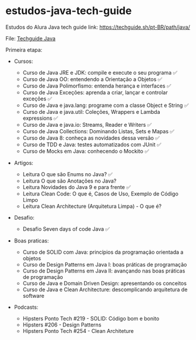 # estudos-java-tech-guide
Estudos do Alura Java tech guide link: https://techguide.sh/pt-BR/path/java/

File: [Techguide Java](TECHGUIDE.md)

Primeira etapa:

- Cursos:
  - Curso de Java JRE e JDK: compile e execute o seu programa                               :white_check_mark:
  - Curso de Java OO: entendendo a Orientação a Objetos                                     :white_check_mark:
  - Curso de Java Polimorfismo: entenda herança e interfaces                                :white_check_mark:
  - Curso de Java Exceções: aprenda a criar, lançar e controlar exceções                    :white_check_mark:
  - Curso de Java e java.lang: programe com a classe Object e String                        :white_check_mark:
  - Curso de Java e java.util: Coleções, Wrappers e Lambda expressions                      :white_check_mark:
  - Curso de Java e java.io: Streams, Reader e Writers                                      :white_check_mark:
  - Curso de Java Collections: Dominando Listas, Sets e Mapas                               :white_check_mark:
  - Curso de Java 8: conheça as novidades dessa versão                                      :white_check_mark:
  - Curso de TDD e Java: testes automatizados com JUnit                                     :white_check_mark:
  - Curso de Mocks em Java: conhecendo o Mockito                                            :white_check_mark:
   
  
- Artigos:
  - Leitura O que são Enums no Java?                                                        :white_check_mark:
  - Leitura O que são Anotações no Java? 
  - Leitura Novidades do Java 9 e para frente                                               :white_check_mark:
  - Leitura Clean Code: O que é, Casos de Uso, Exemplo de Código Limpo
  - Leitura Clean Architecture (Arquitetura Limpa) - O que é?
  
  
- Desafio:
  - Desafio Seven days of code Java                                                         :white_check_mark:


- Boas praticas:
  - Curso de SOLID com Java: princípios da programação orientada a objetos
  - Curso de Design Patterns em Java I: boas práticas de programação
  - Curso de Design Patterns em Java II: avançando nas boas práticas de programação
  - Curso de Java e Domain Driven Design: apresentando os conceitos
  - Curso de Java e Clean Architecture: descomplicando arquitetura de software


- Podcasts:
  - Hipsters Ponto Tech #219 - SOLID: Código bom e bonito
  - Hipsters #206 - Design Patterns
  - Hipsters Ponto Tech #254 - Clean Architeture
